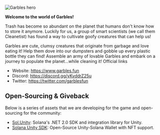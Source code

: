 ![Garbles hero](https://i.imgur.com/BHqcLzg.jpg)


**Welcome to the world of Garbles!**

Trash has become so abundant on the planet that humans don't know how to store it anymore. Luckily for us, a group of smart scientists (we call them Cleanetist) has found a way to cultivate goofy creatures that can help us!
 
Garbles are cute, clumsy creatures that originate from garbage and love eating it! Help them dove into our dumpsters and gobble up every plastic bottle they can find! Assemble an army of lovable Garbles and embark on a journey to populate the planet...while cleaning it!
Official links

- Website: https://www.garbles.fun  
- Discord: https://discord.gg/yKvddrZ25u 
- Twitter: https://twitter.com/garblesfun

## Open-Sourcing & Giveback

Below is a series of assets that we are developing for the game and open-sourcing for the community:

- [Sol.Unity](https://github.com/garbles-dev/Sol.Unity): Solana's .NET 2.0 SDK and integration library for Unity.
- [Solana Unity SDK](https://github.com/garbles-dev/unity-solana-wallet): Open-Source Unity-Solana Wallet with NFT support.
